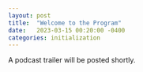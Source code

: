 ```yaml
---
layout: post
title:  "Welcome to the Program"
date:   2023-03-15 00:20:00 -0400
categories: initialization
---
```

A podcast trailer will be posted shortly.